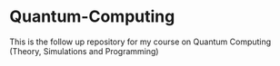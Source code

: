 # Quantum-Computing
This is the follow up repository for my course on Quantum Computing (Theory, Simulations and Programming)
